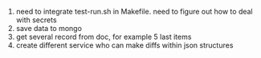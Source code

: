 1. need to integrate test-run.sh in Makefile. need to figure out how to deal with secrets
2. save data to mongo
3. get several record from doc, for example 5 last items
4. create different service who can make diffs within json structures
